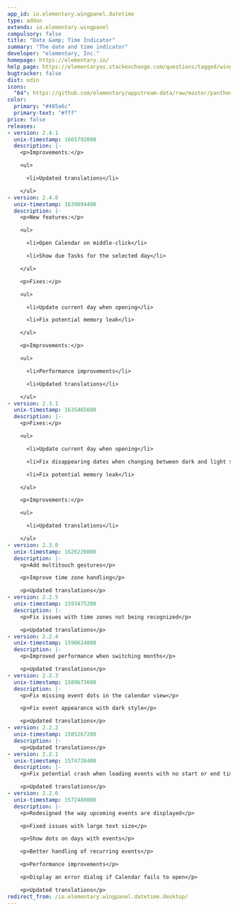 ```yaml
---
app_id: io.elementary.wingpanel.datetime
type: addon
extends: io.elementary.wingpanel
compulsory: false
title: "Date &amp; Time Indicator"
summary: "The date and time indicator"
developer: "elementary, Inc."
homepage: https://elementary.io/
help_page: https://elementaryos.stackexchange.com/questions/tagged/wingpanel
bugtracker: false
dist: odin
icons:
  "64": https://github.com/elementary/appstream-data/raw/master/pantheon-data/main/icons/64x64/wingpanel-indicator-datetime_preferences-system-time.png
color:
  primary: "#485a6c"
  primary-text: "#fff"
price: false
releases:
- version: 2.4.1
  unix-timestamp: 1665792000
  description: |-
    <p>Improvements:</p>

    <ul>

      <li>Updated translations</li>

    </ul>
- version: 2.4.0
  unix-timestamp: 1639094400
  description: |-
    <p>New features:</p>

    <ul>

      <li>Open Calendar on middle-click</li>

      <li>Show due Tasks for the selected day</li>

    </ul>

    <p>Fixes:</p>

    <ul>

      <li>Update current day when opening</li>

      <li>Fix potential memory leak</li>

    </ul>

    <p>Improvements:</p>

    <ul>

      <li>Performance improvements</li>

      <li>Updated translations</li>

    </ul>
- version: 2.3.1
  unix-timestamp: 1635465600
  description: |-
    <p>Fixes:</p>

    <ul>

      <li>Update current day when opening</li>

      <li>Fix disappearing dates when changing between dark and light styles</li>

      <li>Fix potential memory leak</li>

    </ul>

    <p>Improvements:</p>

    <ul>

      <li>Updated translations</li>

    </ul>
- version: 2.3.0
  unix-timestamp: 1626220800
  description: |-
    <p>Add multitouch gestures</p>

    <p>Improve time zone handling</p>

    <p>Updated translations</p>
- version: 2.2.5
  unix-timestamp: 1593475200
  description: |-
    <p>Fix issues with time zones not being recognized</p>

    <p>Updated translations</p>
- version: 2.2.4
  unix-timestamp: 1590624000
  description: |-
    <p>Improved performance when switching months</p>

    <p>Updated translations</p>
- version: 2.2.3
  unix-timestamp: 1589673600
  description: |-
    <p>Fix missing event dots in the calendar view</p>

    <p>Fix event appearance with dark style</p>

    <p>Updated translations</p>
- version: 2.2.2
  unix-timestamp: 1585267200
  description: |-
    <p>Updated translations</p>
- version: 2.2.1
  unix-timestamp: 1574726400
  description: |-
    <p>Fix potential crash when loading events with no start or end time</p>

    <p>Updated translations</p>
- version: 2.2.0
  unix-timestamp: 1572480000
  description: |-
    <p>Redesigned the way upcoming events are displayed</p>

    <p>Fixed issues with large text size</p>

    <p>Show dots on days with events</p>

    <p>Better handling of recurring events</p>

    <p>Performance improvements</p>

    <p>Display an error dialog if Calendar fails to open</p>

    <p>Updated translations</p>
redirect_from: /io.elementary.wingpanel.datetime.desktop/
---
```


